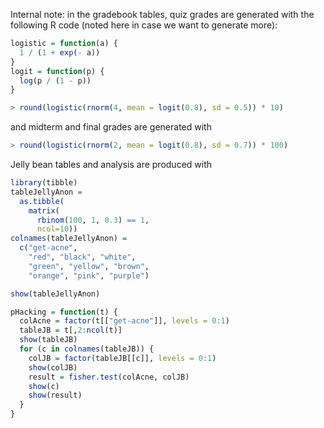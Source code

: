 Internal note: in the gradebook tables, quiz grades are generated with
the following R code (noted here in case we want to generate more):

```R
logistic = function(a) {
  1 / (1 + exp(- a))
}
logit = function(p) {
  log(p / (1 - p))
}

> round(logistic(rnorm(4, mean = logit(0.8), sd = 0.5)) * 10)
```

and midterm and final grades are generated with

```R
> round(logistic(rnorm(2, mean = logit(0.8), sd = 0.7)) * 100)
```

Jelly bean tables and analysis are produced with

```R
library(tibble)
tableJellyAnon = 
  as.tibble(
    matrix(
      rbinom(100, 1, 0.3) == 1,
      ncol=10))
colnames(tableJellyAnon) = 
  c("get-acne",
    "red", "black", "white",
    "green", "yellow", "brown",
    "orange", "pink", "purple")

show(tableJellyAnon)

pHacking = function(t) {
  colAcne = factor(t[["get-acne"]], levels = 0:1)
  tableJB = t[,2:ncol(t)]
  show(tableJB)
  for (c in colnames(tableJB)) {
    colJB = factor(tableJB[[c]], levels = 0:1)
    show(colJB)
    result = fisher.test(colAcne, colJB)
    show(c)
    show(result)
  }
}
```

